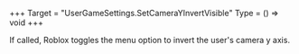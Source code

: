 +++
Target = "UserGameSettings.SetCameraYInvertVisible"
Type = () => void
+++

If called, Roblox toggles the menu option to invert the user's camera y axis.